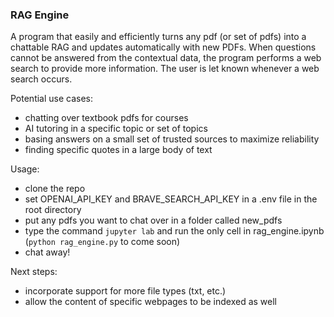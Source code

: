 ### RAG Engine

A program that easily and efficiently turns any pdf (or set of pdfs) into a chattable RAG and updates automatically with new PDFs. When questions cannot be answered from the contextual data, the program performs a web search to provide more information. The user is let known whenever a web search occurs.

Potential use cases:
* chatting over textbook pdfs for courses
* AI tutoring in a specific topic or set of topics
* basing answers on a small set of trusted sources to maximize reliability
* finding specific quotes in a large body of text

Usage:
* clone the repo
* set OPENAI_API_KEY and BRAVE_SEARCH_API_KEY in a .env file in the root directory
* put any pdfs you want to chat over in a folder called new_pdfs
* type the command ```jupyter lab``` and run the only cell in rag_engine.ipynb (```python rag_engine.py``` to come soon) 
* chat away!

Next steps:
* incorporate support for more file types (txt, etc.)
* allow the content of specific webpages to be indexed as well




